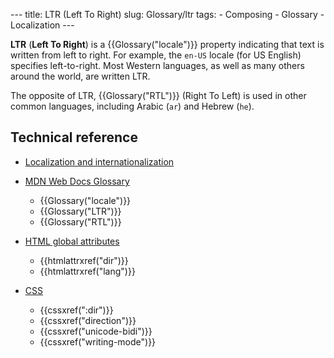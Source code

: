 --- title: LTR (Left To Right) slug: Glossary/ltr tags: - Composing - Glossary - Localization ---

<span class="seoSummary">**LTR** (**Left To Right**) is a {{Glossary("locale")}} property indicating that text is written from left to right. For example, the `en-US` locale (for US English) specifies left-to-right.</span> Most Western languages, as well as many others around the world, are written LTR.

The opposite of LTR, {{Glossary("RTL")}} (Right To Left) is used in other common languages, including Arabic (`ar`) and Hebrew (`he`).

## Technical reference

- [Localization and internationalization](/en-US/docs/Web/Localization)

- [MDN Web Docs Glossary](/en-US/docs/Glossary)
  - {{Glossary("locale")}}
  - {{Glossary("LTR")}}
  - {{Glossary("RTL")}}
- [HTML global attributes](/en-US/docs/Web/HTML/Global_attributes)
  - {{htmlattrxref("dir")}}
  - {{htmlattrxref("lang")}}
- [CSS](/en-US/docs/Web/CSS)
  - {{cssxref(":dir")}}
  - {{cssxref("direction")}}
  - {{cssxref("unicode-bidi")}}
  - {{cssxref("writing-mode")}}

